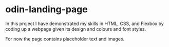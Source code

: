 # odin-landing-page

In this project I have demonstrated my skills in HTML, CSS, and Flexbox
by coding up a webpage given its 
design and colours and font styles. 

For now the page contains placeholder text and images. 